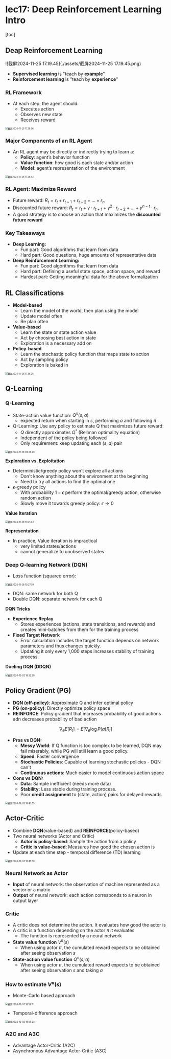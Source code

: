 # lec17: Deep Reinforcement Learning Intro

[toc]

## Deap Reinforcement Learning

![截屏2024-11-25 17.19.45](./assets/截屏2024-11-25 17.19.45.png)

- **Supervised learning** is "teach by **example**"
- **Reinforcement learning** is "teach by **experience**"

### RL Framework

- At each step, the agent should:
    - Executes action
    - Observes new state
    - Receives reward

<img src="./assets/截屏2024-11-25 17.26.56.png" alt="截屏2024-11-25 17.26.56" style="zoom: 50%;" />

### Major Components of an RL Agent

- An RL agent may be directly or indirectly trying to learn a:
    - **Policy**: agent’s behavior function
    - **Value function**: how good is each state and/or action
    - **Model**: agent’s representation of the environment

<img src="./assets/截屏2024-11-25 17.28.42.png" alt="截屏2024-11-25 17.28.42" style="zoom:50%;" />

### RL Agent: Maximize Reward

- Future reward: $R_t = r_t + r_{t+1}+r_{t+2} +\dots+r_n$
- Discounted future reward: $R_t = r_t + \gamma \cdot r_{t+1} + \gamma^2 \cdot r_{r+2}+\dots+ \gamma^{n-t}\cdot r_n$
- A good strategy is to choose an action that maximizes the **discounted future reward**

### Key Takeaways

- **Deep Learning:**
    - Fun part: Good algorithms that learn from data
    - Hard part: Good questions, huge amounts of representative data
- **Deep Reinforcement Learning:**
    - Fun part: Good algorithms that learn from data
    - Hard part: Defining a useful state space, action space, and reward
    - Hardest part: Getting meaningful data for the above formalization

## RL Classifications

- **Model-based**
    - Learn the model of the world, then plan using the model
    - Update model often
    - Re plan often
- **Value-based**
    - Learn the state or state action value
    - Act by choosing best action in state
    - Exploration is a necessary add on
- **Policy-based**
    - Learn the stochastic policy function that maps state to action
    - Act by sampling policy
    - Exploration is baked in

<img src="./assets/截屏2024-11-25 17.38.25.png" alt="截屏2024-11-25 17.38.25" style="zoom:50%;" />

## Q-Learning

### Q-Learning

- State-action value function: $Q^{\pi}(s,a)$
    - expected return when starting in $s$, performing $a$ and following $\pi$
- Q-Learning: Use any policy to estimate Q that maximizes future reward:
    - $Q$ directly approximates $Q^*$ (Bellman optimality equation)
    - Independent of the policy being followed
    - Only requirement: keep updating each $(s,a)$ pair

<img src="./assets/截屏2024-11-28 09.26.20.png" alt="截屏2024-11-28 09.26.20" style="zoom:50%;" />

**Exploration vs. Exploitation**

- Deterministic/greedy policy won't explore all actions
    - Don't know anything about the environment at the beginning
    - Need to try all actions to find the optimal one
- $\epsilon$-greedy policy
    - With probability $1-\epsilon$ perform the optimal/greedy action, otherwise random action
    - Slowly move it towards greedy policy: $\epsilon \rightarrow 0$

**Value Iteration**

<img src="./assets/截屏2024-11-28 10.21.43.png" alt="截屏2024-11-28 10.21.43" style="zoom:50%;" />

**Representation**

- In practice, Value iteration is impractical
    - very limited states/actions
    - cannot generalize to unobserved states

### Deep Q-learning Network (DQN)

- Loss function (squared error):

<img src="./assets/截屏2024-11-28 10.27.39.png" alt="截屏2024-11-28 10.27.39" style="zoom:50%;" />

- DQN: same network for both Q
- Double DQN: separate network for each Q

**DQN Tricks**

- ﻿﻿**Experience Replay**
    - ﻿﻿Stores experiences (actions, state transitions, and rewards) and creates mini-batches from them for the training process
- ﻿﻿**Fixed Target Network**
    - ﻿﻿Error calculation includes the target function depends on network parameters and thus changes quickly. 
    - Updating it only every 1,000 steps increases stability of training process.

**Dueling DQN (DDQN)**

<img src="./assets/截屏2024-12-02 16.32.59.png" alt="截屏2024-12-02 16.32.59" style="zoom:50%;" />

## Policy Gradient (PG)

- **DQN (off-policy)**: Approximate Q and infer optimal policy
- **PG (on-policy)**: Directly optimize policy space
- **REINFORCE**: Policy gradient that increases probability of good actions adn decreases probability of bad action

$$
\nabla_{\theta}E[R_t] = E[\nabla_{\theta}\log P(a)R_t]
$$

- **Pros vs DQN:**
    - ﻿﻿**Messy World**: If Q function is too complex to be learned, DQN may fail miserably, while PG will still learn a good policy.
    - ﻿﻿**Speed**: Faster convergence
    - ﻿﻿**Stochastic Policies**: Capable of learning stochastic policies - DQN can't
    - ﻿﻿**Continuous actions**: Much easier to model continuous action space
- ﻿﻿**Cons vs DQN:**
    - ﻿﻿**Data**: Sample inefficient (needs more data)
    - ﻿﻿**Stability**: Less stable during training process.
    - ﻿﻿Poor **credit assignment** to (state, action) pairs for delayed rewards

<img src="./assets/截屏2024-12-02 16.43.55.png" alt="截屏2024-12-02 16.43.55" style="zoom:50%;" />

## Actor-Critic

- Combine **DQN**(value-based) and **REINFORCE**(policy-based)
- Two neural networks (Actor and Critic)
    - **Actor is policy-based**: Sample the action from a policy
    - **Critic is value-based**: Measures how good the chosen action is
- Update at each time step - temporal difference (TD) learning

<img src="./assets/截屏2024-12-02 16.45.59.png" alt="截屏2024-12-02 16.45.59" style="zoom:50%;" />

### Neural Network as Actor

- **Input** of neural network: the observation of machine represented as a vector or a matrix
- **Output** of neural network: each action corresponds to a neuron in output layer

### Critic

- A critic does not determine the action. It evaluates how good the actor is
- A critic is a function depending on the actor $\pi$ it evaluates 
    - The function is represented by a neural network
- **State value function** $V^{\pi}(s)$
    - When using actor $\pi$, the cumulated reward expects to be obtained after seeing observation $s$
- **State-action value function** $Q^{\pi}(s,a)$
    - When using actor $\pi$, the cumulated reward expects to be obtained after seeing observation $s$ and taking $a$

### How to estimate $V^{\pi}(s)$

- Monte-Carlo based approach

<img src="./assets/截屏2024-12-02 16.59.11.png" alt="截屏2024-12-02 16.59.11" style="zoom:50%;" />

- Temporal-difference approach

<img src="./assets/截屏2024-12-02 16.59.23.png" alt="截屏2024-12-02 16.59.23" style="zoom:50%;" />

### A2C and A3C

- Advantage Actor-Critic (A2C)
- Asynchronous Advantage Actor-Critic (A3C)

















